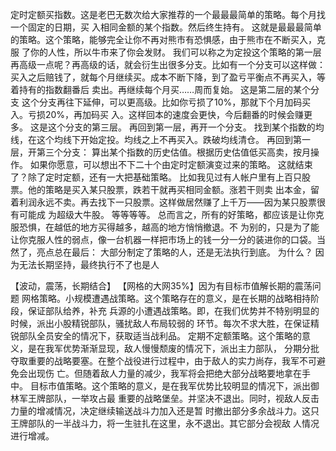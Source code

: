 定时定额买指数。这是老巴无数次给大家推荐的一个最最最简单的策略。每个月找一个固定的日期，买
入相同金额的某个指数。然后终生持有。
这就是最最最简单的策略。这个策略，能够完全让你不再对熊市有恐惧感，由于熊市在不断买入，克服
了你的人性，所以牛市来了你会发财。
我们可以称之为定投这个策略的第一层
再高级一点呢？再高级的话，就会衍生出很多分支。比如有一个分支可以这样做：
买入之后赔钱了，就每个月继续买。成本不断下降，到了盈亏平衡点不再买入，等着持有的指数翻番后
卖出。再继续每个月买……周而复始。
这是第二层的某个分支
这个分支再往下延伸，可以更高级。比如你亏损了10%，那就下个月加码买入。亏损20%，再加码买
入。这样回本的速度会更快，今后翻番的时候会赚更多。
这是这个分支的第三层。
再回到第一层，再开一个分支。
找到某个指数的均线，在这个均线下开始定投。均线之上不再买入。跌破均线清仓。
再回到第一层，开第三个分支：
算出某个指数的历史估值。根据历史估值低买高卖，按月操作。
如果你愿意，可以想出不下二十个由定时定额演变过来的策略。
这就结束了？除了定时定额，还有一大把基础策略。
比如我见过有人帐户里有上百只股票。他的策略是买入某只股票，跌若干就再买相同金额。涨若干则卖
出本金，留着利润永远不卖。再去找下一只股票。这样做居然赚了上千万——因为某只股票很有可能成
为超级大牛股。
等等等等。
总而言之，所有的好策略，都应该是让你克服恐惧，在越低的地方买得越多，越高的地方悄悄撤退。不
为别的，只是为了能让你克服人性的弱点，像一台机器一样把市场上的钱一分一分的装进你的口袋。当然了，亮点总在最后：
大部分制定了策略的人，还是无法执行到底。
为什么？
因为无法长期坚持，最终执行不了也是人

【波动，震荡，长期结合】
【网格的大网35%】因为有目标市值解长期的震荡问题
网格策略。小规模遭遇战策略。这个策略存在的意义，是在长期的战略相持阶段，保证部队给养，补充
兵源的小遭遇战策略。即，在我们优势并不特别明显的时候，派出小股精锐部队，骚扰敌人布局较弱的
环节。每次不求大胜，在保证精锐部队全员安全的情况下，获取适当战利品。
定期不定额策略。这个策略的意义，是在我军优势渐渐显现，敌人慢慢颓废的情况下，派出主力部队，
分期分批夺取重要的战略要塞。在整个战役进行过程中，由于敌人的实力尚存，我军不可避免会出现伤
亡。但随着敌人力量的减少，我军将会把绝大部分战略要地拿在手中。
目标市值策略。这个策略的意义，是在我军优势比较明显的情况下，派出御林军王牌部队，一举攻占最
重要的战略堡垒。并坚决不退出。同时，视敌人反击力量的增减情况，决定继续输送战斗力加入还是暂
时撤出部分多余战斗力。这只王牌部队的一半战斗力，将一生驻扎在这里，永不退出。其它部分会视敌
人情况进行增减。
